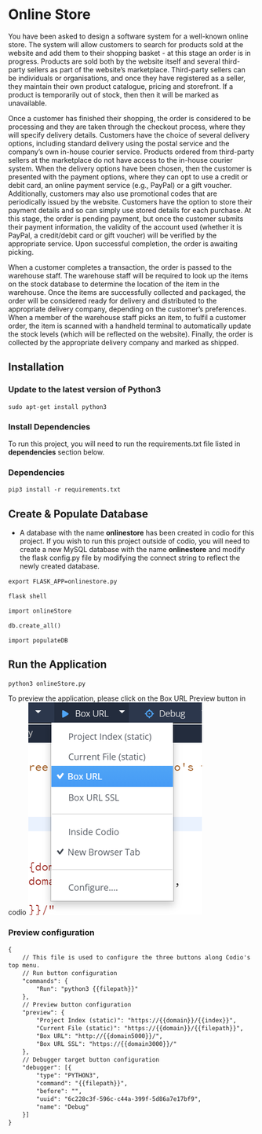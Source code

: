# Online Store

You have been asked to design a software system for a well-known online store. The system will allow customers to search for products sold at the website and add them to their shopping basket - at this stage an order is in progress. Products are sold both by the website itself and several third-party sellers as part of the website’s marketplace. Third-party sellers can be individuals or organisations, and once they have registered as a seller, they maintain their own product catalogue, pricing and storefront. If a product is temporarily out of stock, then then it will be marked as unavailable.

Once a customer has finished their shopping, the order is considered to be processing and they are taken through the checkout process, where they will specify delivery details. Customers have the choice of several delivery options, including standard delivery using the postal service and the company’s own in-house courier service. Products ordered from third-party sellers at the marketplace do not have access to the in-house courier system. When the delivery options have been chosen, then the customer is presented with the payment options, where they can opt to use a credit or debit card, an online payment service (e.g., PayPal) or a gift voucher. Additionally, customers may also use promotional codes that are periodically issued by the website. Customers have the option to store their payment details and so can simply use stored details for each purchase. At this stage, the order is pending payment, but once the customer submits their payment information, the validity of the account used (whether it is PayPal, a credit/debit card or gift voucher) will be verified by the appropriate service. Upon successful completion, the order is awaiting picking.

When a customer completes a transaction, the order is passed to the warehouse staff. The warehouse staff will be required to look up the items on the stock database to determine the location of the item in the warehouse. Once the items are successfully collected and packaged, the order will be considered ready for delivery and distributed to the appropriate delivery company, depending on the customer’s preferences. When a member of the warehouse staff picks an item, to fulfil a customer order, the item is scanned with a handheld terminal to automatically update the stock levels (which will be reflected on the website). Finally, the order is collected by the appropriate delivery company and marked as shipped.

## Installation

### Update to the latest version of Python3

```
sudo apt-get install python3
```

### Install Dependencies

To run this project, you will need to run the requirements.txt file
listed in **dependencies** section below.

### Dependencies

```
pip3 install -r requirements.txt
```

## Create & Populate Database

- A database with the name **onlinestore** has been created in codio for this project.
  If you wish to run this project outside of codio, you will need to create a new MySQL database
  with the name **onlinestore** and modify the flask config.py file by modifying the connect string
  to reflect the newly created database.

```
export FLASK_APP=onlinestore.py
```

```
flask shell
```

```
import onlineStore
```

```
db.create_all()
```

```
import populateDB
```

## Run the Application

```
python3 onlineStore.py
```

To preview the application, please click on the Box URL Preview button in codio
<img src="/images/box url.png" alt="Preview button"/>

### Preview configuration

```
{
    // This file is used to configure the three buttons along Codio's top menu.
    // Run button configuration
    "commands": {
        "Run": "python3 {{filepath}}"
    },
    // Preview button configuration
    "preview": {
        "Project Index (static)": "https://{{domain}}/{{index}}",
        "Current File (static)": "https://{{domain}}/{{filepath}}",
        "Box URL": "http://{{domain5000}}/",
        "Box URL SSL": "https://{{domain3000}}/"
    },
    // Debugger target button configuration
    "debugger": [{
        "type": "PYTHON3",
        "command": "{{filepath}}",
        "before": "",
        "uuid": "6c228c3f-596c-c44a-399f-5d86a7e17bf9",
        "name": "Debug"
    }]
}
```
